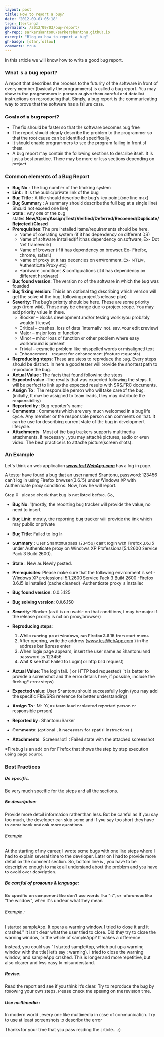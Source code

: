 ```yaml
---
layout: post
title: How to report a bug?
date: "2012-09-03 05:18"
tags: [testing]
permalink: /2012/09/03/bug-report/
gh-repo: sarkershantonu/sarkershantonu.github.io
excerpt: "Blog on how to report a bug"
gh-badge: [star,follow]
comments: true
---
```

In this article we will know how to write a good bug report.

### What is a bug report?
A report that describes the process to the futurity of the software in front of every member (basically the programmers) is called a bug report. You may show to the programmers in person or give them careful and detailed instructions on reproducing that. Simply, a bug report is the communicating way to prove that the software has a failure case. 

### Goals of a bug report? 
- The fix should be faster so that the software becomes bug free
- The report should clearly describe the problem to the programmer so that the root cause can be identified specifically.
- It should enable programmers to see the program failing in front of them.
- A bug report may contain the following sections to describe itself. It is just a best practice.  There may be more or less sections depending on project.   

### Common elements of a Bug Report
- **Bug No** : The bug number of the tracking system
- **Link** : It is the public/private link of the bug
- **Bug Title**  : A title should describe the bug’s key point.(one line max)
- **Bug Summary** : A summary should describe the full bug at a single line( Should not exceed one line)
- **State** :  Any one of the bug states.**New/Open/Assign/Test/Verified/Deferred/Reopened/Duplicate/Rejected /Closed**
- **Prerequisites**: The pre installed items/requirements should be here. 
    - Name of operating system (if it has dependency on different OS) 
    - Name of software installed(if it has dependency on software, Ex- Dot Net framework)
    - Name of browser (if it has dependency on browser.  Ex- Firefox, chrome, safari.)
    - Name of proxy (it it has decencies on environment. Ex- NTLM, Authenticate Proxy etc)
    - Hardware conditions & configurations (it it has dependency on different hardware) 
- **Bug found version**: The version no of the software in which the bug was founded
- **Bug fixing version**: This is an optional tag describing which version will get the solve of the bug( following project’s release plan)
- **Severity**: The bug’s priority should be here. These are some priority tags (from wiki). Those may be change due to project scope. You may add priority value in there. 
    - Blocker – blocks development and/or testing work (you probably wouldn't know)
    - Critical – crashes, loss of data (internally, not, say, your edit preview)
    - Major – major loss of function
    - Minor – minor loss of function or other problem where easy workaround is present
    - Trivial – cosmetic problem like misspelled words or misaligned text
    - Enhancement – request for enhancement (feature requests)
- **Reproducing steps**: These are steps to reproduce the bug. Every steps should be distinct. In here a good tester will provide the shortest path to reproduce the bug. 
- **Actual Value** : The facts that found following the steps
- **Expected value** :The results that was expected following the steps. It will be perfect to link up the expected results with SRS/FRC documents. 
- **Assign To** : The responsible person who will take care of the bug.(initially, It may be assigned to team leads, they may distribute the responsibility)
- **Reported by** : Bug reporter's name  
- **Comments** :  Comments which are very much welcomed in a bug life cycle. Any member or the responsible person can comments on that. It can be use for describing current state of the bug in development lifecycle. 
- **Attachments** : Most of the bug trackers supports multimedia attachments. If necessary , you may attaché pictures, audio or even video. The best practice is to attaché picture(screen shots). 

### An Example 
Let's think an web application ***www.testWebApp.com*** has a log in page. 

A tester have found a bug that an user named Shantonu, password: 123456 can’t log in using Firefox browser(3.6.15) under Windows XP with Authenticate proxy conditions. Now, how he will report.

Step 0 , please check that bug is not listed before. So, 

- **Bug No**: 1(mostly, the reporting bug tracker will provide the value, no need to insert)
- **Bug Link**: mostly, the reporting bug tracker will provide the link which may public or private
- **Bug Title**: Failed to log In 
- **Summary** : User Shantonu(pass 123456) can’t login with Firefox 3.6.15 under Authenticate proxy on Windows XP Professional(5.1.2600 Service Pack 3 Build 2600).
- **State** : New as Newly posted. 
- **Prerequisites**: Please make sure that the following environment is set 
    -Windows XP professional 5.1.2600 Service Pack 3 Build 2600
    -Firefox 3.6.15 is installed (cache cleaned) 
    -Authenticate proxy is installed  
- **Bug found version**: 0.0.5.125
- **Bug solving version**: 0.0.6.150
- **Severity**: Blocker (as it is un usable on that conditions,it may be major if the release priority is not on proxy/browser) 

- **Reproducing steps**: 
    1. While running pc at windows, run Firefox 3.6.15 from start menu. 
    2. After opening, write the address (www.testWebApp.com ) in the address bar &press enter
    3. When login page appears, insert the user name as Shantonu and password as 123456 
    4. Wait & see that Failed to Login( or http bad request)
- **Actual Value**: The login fail. ( or HTTP bad requested) (it is better to provide a screenshot and the error details here, if possible, include the firebug* error steps)
- **Expected value**: User Shantonu should successfully login (you may add the specific FRS/SRS reference for better understanding)
- **Assign To** : Mr. X( as team lead or sleeted reported person or responsible person)
- **Reported by** : Shantonu Sarker 
- **Comments**:  (optional , if necessary for spatial instructions.)
- **Attachments** : Screenshot1 : Failed state with the attached screenshot

*Firebug is an add on for Firefox that shows the step by step execution using page source.

### Best Practices: 

##### Be specific: 
Be very much specific for the steps and all the sections.

##### Be descriptive:  
Provide more detail information rather than less. But be careful as If you say too much, the developer can skip some and if you say too short they have to come back and ask more questions. 

###### Example 
At the starting of my career, I wrote some bugs with one line steps where I had to explain several time to the developer. Later on I had to provide more detail on the comment section. So, bottom line is , you have to be descriptive enough to make all understand about the problem and you have to avoid over description. 

##### Be careful of pronouns & language: 
Be specific on component like don’t use words like "it", or references like "the window", when it's unclear what they mean. 

###### Example : 
I started sampleApp. It opens a warning window. I tried to close it and it crashed." It isn't clear what the user tried to close. 
Did they try to close the warning window, or the whole of sampleApp? It makes a difference. 

Instead, you could say "I started sampleApp, which put up a warning window with the title( let’s say : warning). I tried to close the warning window, and sampleApp crashed.
This is longer and more repetitive, but also clearer and less easy to misunderstand.

##### Revise: 
Read the report and see if you think it's clear. Try to reproduce the bug by following your own steps. Please check the spelling on the revision time.

##### Use multimedia :  
In modern world , every one like multimedia in case of communication. Try to use at least screenshots to describe the error. 

Thanks for your time that you pass reading the article….:) 


